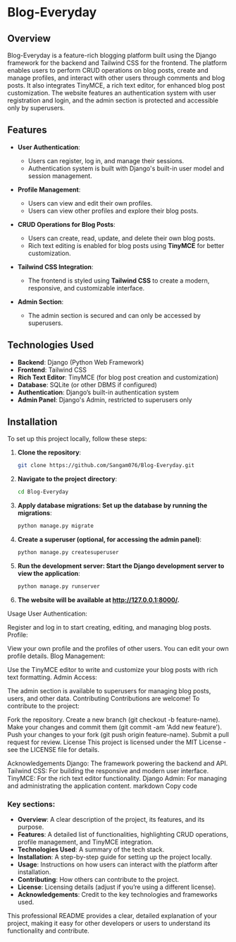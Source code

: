 # Blog-Everyday

## Overview

Blog-Everyday is a feature-rich blogging platform built using the Django framework for the backend and Tailwind CSS for the frontend. The platform enables users to perform CRUD operations on blog posts, create and manage profiles, and interact with other users through comments and blog posts. It also integrates TinyMCE, a rich text editor, for enhanced blog post customization. The website features an authentication system with user registration and login, and the admin section is protected and accessible only by superusers.

## Features

- **User Authentication**: 
  - Users can register, log in, and manage their sessions.
  - Authentication system is built with Django's built-in user model and session management.
  
- **Profile Management**: 
  - Users can view and edit their own profiles.
  - Users can view other profiles and explore their blog posts.

- **CRUD Operations for Blog Posts**: 
  - Users can create, read, update, and delete their own blog posts.
  - Rich text editing is enabled for blog posts using **TinyMCE** for better customization.

- **Tailwind CSS Integration**: 
  - The frontend is styled using **Tailwind CSS** to create a modern, responsive, and customizable interface.

- **Admin Section**: 
  - The admin section is secured and can only be accessed by superusers.

## Technologies Used

- **Backend**: Django (Python Web Framework)
- **Frontend**: Tailwind CSS
- **Rich Text Editor**: TinyMCE (for blog post creation and customization)
- **Database**: SQLite (or other DBMS if configured)
- **Authentication**: Django’s built-in authentication system
- **Admin Panel**: Django's Admin, restricted to superusers only

## Installation

To set up this project locally, follow these steps:

1. **Clone the repository**:
   ```bash
   git clone https://github.com/Sangam076/Blog-Everyday.git

2. **Navigate to the project directory**:
   ```bash
   cd Blog-Everyday

3. **Apply database migrations: Set up the database by running the migrations**:
   ```bash
   python manage.py migrate
   
4.  **Create a superuser (optional, for accessing the admin panel)**:
    ```bash
    python manage.py createsuperuser


6. **Run the development server: Start the Django development server to view the application**:
   ```bash
   python manage.py runserver

7. **The website will be available at http://127.0.0.1:8000/.**

Usage
User Authentication:

Register and log in to start creating, editing, and managing blog posts.
Profile:

View your own profile and the profiles of other users. You can edit your own profile details.
Blog Management:

Use the TinyMCE editor to write and customize your blog posts with rich text formatting.
Admin Access:

The admin section is available to superusers for managing blog posts, users, and other data.
Contributing
Contributions are welcome! To contribute to the project:

Fork the repository.
Create a new branch (git checkout -b feature-name).
Make your changes and commit them (git commit -am 'Add new feature').
Push your changes to your fork (git push origin feature-name).
Submit a pull request for review.
License
This project is licensed under the MIT License - see the LICENSE file for details.

Acknowledgements
Django: The framework powering the backend and API.
Tailwind CSS: For building the responsive and modern user interface.
TinyMCE: For the rich text editor functionality.
Django Admin: For managing and administrating the application content.
markdown
Copy code

### Key sections:

- **Overview**: A clear description of the project, its features, and its purpose.
- **Features**: A detailed list of functionalities, highlighting CRUD operations, profile management, and TinyMCE integration.
- **Technologies Used**: A summary of the tech stack.
- **Installation**: A step-by-step guide for setting up the project locally.
- **Usage**: Instructions on how users can interact with the platform after installation.
- **Contributing**: How others can contribute to the project.
- **License**: Licensing details (adjust if you’re using a different license).
- **Acknowledgements**: Credit to the key technologies and frameworks used.

This professional README provides a clear, detailed explanation of your project, making it easy for other developers or users to understand its functionality and contribute.
